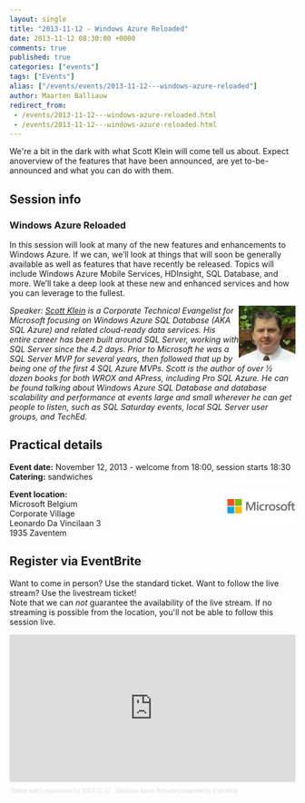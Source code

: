 ```yaml
---
layout: single
title: "2013-11-12 - Windows Azure Reloaded"
date: 2013-11-12 08:30:00 +0000
comments: true
published: true
categories: ["events"]
tags: ["Events"]
alias: ["/events/events/2013-11-12---windows-azure-reloaded"]
author: Maarten Balliauw
redirect_from:
 - /events/2013-11-12---windows-azure-reloaded.html
 - /events/2013-11-12---windows-azure-reloaded.html
---
```


<p>We're a bit in the dark with what Scott Klein will come tell us about. Expect anoverview of the features that have been announced, are yet to-be-announced and what you can do with them.</p>
<h2>Session info</h2>
<h3>Windows Azure Reloaded</h3>
<p>In this session will look at many of the new features and enhancements to Windows Azure. If we can, we&rsquo;ll look at things that will soon be generally available as well as features that have recently be released. Topics will include Windows Azure Mobile Services, HDInsight, SQL Database, and more. We&rsquo;ll take a deep look at these new and enhanced services and how you can leverage to the fullest.</p>
<p><em><img width="100" height="97" align="right" alt="Scott Klein" src="/assets/media/speakers/scott-klein.jpg">Speaker: <a href="https://www.scottlklein.com/">Scott Klein</a> is a Corporate Technical Evangelist for Microsoft focusing on Windows Azure SQL Database (AKA SQL Azure) and related cloud-ready data services. His entire career has been built around SQL Server, working with SQL Server since the 4.2 days. Prior to Microsoft he was a SQL Server MVP for several years, then followed that up by being one of the first 4 SQL Azure MVPs. Scott is the author of over &frac12; dozen books for both WROX and APress, including Pro SQL Azure. He can be found talking about Windows Azure SQL Database and database scalability and performance at events large and small wherever he can get people to listen, such as SQL Saturday events, local SQL Server user groups, and TechEd.</em></p>
<h2>Practical details</h2>
<p><strong>Event date:</strong> November 12, 2013 - welcome from 18:00, session starts 18:30<br><strong>Catering:</strong> sandwiches</p>
<p><strong><img width="120" height="60" align="right" alt="" src="/assets/media/sponsors/logo-microsoft.jpg">Event location:<br></strong>Microsoft Belgium <br>Corporate Village <br>Leonardo Da Vincilaan 3 <br>1935 Zaventem</p>
<h2>Register via EventBrite</h2>
<p>Want to come in person? Use the standard ticket. Want to follow the live stream? Use the livestream ticket!<br>Note that&nbsp;we can <em>not</em> guarantee the availability of the live stream. If no streaming is possible from the location, you'll not be able to follow this session live.</p>
<div style="width: 100%; text-align: left;"><iframe width="100%" height="260" src="https://www.eventbrite.com/tickets-external?eid=8686049207&amp;ref=etckt&amp;v=2" frameborder="0" marginwidth="5" marginheight="5" scrolling="auto" vspace="0" hspace="0" allowtransparency="true"></iframe>
<div style="font-family: Helvetica, Arial; font-size: 10px; padding: 5px 0 5px; margin: 2px; width: 100%; text-align: left;"><a style="color: #ddd; text-decoration: none;" href="https://www.eventbrite.com/r/etckt" target="_blank">Online event registration</a><span style="color: #ddd;"> for </span><a style="color: #ddd; text-decoration: none;" href="https://www.eventbrite.com/event/8686049207?ref=etckt" target="_blank">2013-11-12 - Windows Azure Reloaded</a> <span style="color: #ddd;">powered by</span> <a style="color: #ddd; text-decoration: none;" href="https://www.eventbrite.com?ref=etckt" target="_blank">Eventbrite</a></div>
</div>







